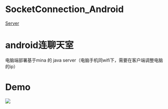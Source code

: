 # SocketConnection_Android
[Server](https://github.com/guohuanwen/SocketConnection_JavaServer)  
# android连聊天室
电脑端部署基于mina 的 java server（电脑手机同wifi下，需要在客户端调整电脑的ip）  
# Demo
![](https://github.com/guohuanwen/SocketConnection_Android/blob/master/screenshots/gif.gif)
